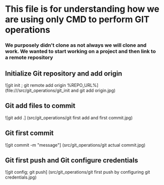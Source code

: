 # This file is for understanding how we are using only CMD to perform GIT operations


### We purposely didn't clone as not always we will clone and work. We wanted to start working on a project and then link to a remote repository


## Initialize Git repository and add origin
![git init ; git remote add origin %REPO_URL%] (file:///src/git_operations/git_init and git add origin.jpg)


## Git add files to commit
![git add .] (src/git_operations/git first add and first commit.jpg)


## Git first commit
![git commit -m "message"] (src/git_operations/git actual commit.jpg)


## Git first push and Git configure credentials
![git config; git push] (src/git_operations/git first push by configuring git credentials.jpg)